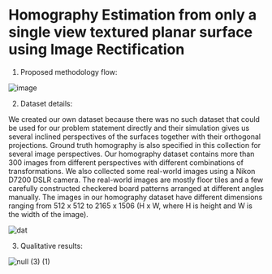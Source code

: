 # Homography Estimation from only a single view textured planar surface using Image Rectification
1. Proposed methodology flow:

![image](https://user-images.githubusercontent.com/57430450/217509146-b0f9ab32-1ae6-41d4-8076-7c63397af9ee.png)


2. Dataset details:

We created our own dataset because there was no such dataset that could be used for our problem statement directly and their simulation gives us several inclined perspectives of the surfaces together with their orthogonal projections. Ground truth homography is also specified in this collection for several image perspectives. Our homography dataset contains more than 300 images from different perspectives with different combinations of transformations. We also collected some real-world images using a Nikon D7200 DSLR camera. The real-world images are mostly floor tiles and a few carefully constructed checkered board patterns arranged at different angles manually. The images in our homography dataset have different dimensions ranging from 512 x 512 to 2165 x 1506 (H x W, where H is height and W is the width of the image). 

![dat](https://user-images.githubusercontent.com/57430450/217510207-b19bef98-b723-46de-bf23-033d358cfce6.png)

3. Qualitative results:

![null (3) (1)](https://user-images.githubusercontent.com/57430450/217511243-c0ce8cae-5c4b-4df1-9341-ff0008717656.png)
